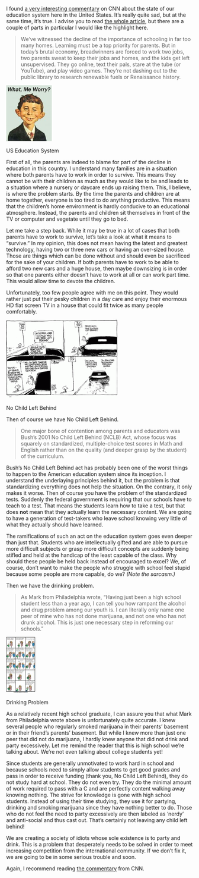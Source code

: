 I found [a very interesting commentary](http://www.cnn.com/2009/LIVING/03/30/cafferty.schools/index.html?iref=mpstoryview) on CNN about the state of our education system here in the United States. It’s really quite sad, but at the same time, it’s true. I advise you to read [the whole article](http://www.cnn.com/2009/LIVING/03/30/cafferty.schools/index.html?iref=mpstoryview), but there are a couple of parts in particular I would like the highlight here.

> We’ve witnessed the decline of the importance of schooling in far too many homes. Learning must be a top priority for parents. But in today’s brutal economy, breadwinners are forced to work two jobs, two parents sweat to keep their jobs and homes, and the kids get left unsupervised. They go online, text their pals, stare at the tube (or YouTube), and play video games. They’re not dashing out to the public library to research renewable fuels or Renaissance history.

[![US Education System](alfred_e_neuman-123x150.jpg "Alfred Neuman")](http://manifestlyabsurd.wordpress.com/?attachment_id=798)

US Education System

First of all, the parents are indeed to blame for part of the decline in education in this country. I understand many families are in a situation where both parents have to work in order to survive. This means they cannot be with their children as much as they would like to be and leads to a situation where a nursery or daycare ends up raising them. This, I believe, is where the problem starts. By the time the parents and children are at home together, everyone is too tired to do anything productive. This means that the children’s home environment is hardly conducive to an educational atmosphere. Instead, the parents and children sit themselves in front of the TV or computer and vegetate until they go to bed.

Let me take a step back. While it may be true in a lot of cases that both parents have to work to survive, let’s take a look at what it means to “survive.” In my opinion, this does not mean having the latest and greatest technology, having two or three new cars or having an over-sized house. Those are things which can be done without and should even be sacrificed for the sake of your children. If both parents have to work to be able to afford two new cars and a huge house, then maybe downsizing is in order so that one parents either doesn’t have to work at all or can work part time. This would allow time to devote the children.

Unfortunately, too few people agree with me on this point. They would rather just put their pesky children in a day care and enjoy their enormous HD flat screen TV in a house that could fit twice as many people comfortably.

[![No Child Left Behind](no-child-left-behind-4-300x211.jpg "No Child Left Behind")](http://manifestlyabsurd.wordpress.com/?attachment_id=801)

No Child Left Behind

Then of course we have No Child Left Behind.

> One major bone of contention among parents and educators was Bush’s 2001 No Child Left Behind (NCLB) Act, whose focus was squarely on standardized, multiple-choice test scores in Math and English rather than on the quality (and deeper grasp by the student) of the curriculum.

Bush’s No Child Left Behind act has probably been one of the worst things to happen to the American education system since its inception. I understand the underlaying principles behind it, but the problem is that standardizing everything does not help the situation. On the contrary, it only makes it worse. Then of course you have the problem of the standardized tests. Suddenly the federal government is requiring that our schools have to teach to a test. That means the students learn how to take a test, but that does **not** mean that they actually learn the necessary content. We are going to have a generation of test-takers who leave school knowing very little of what they actually should have learned.

The ramifications of such an act on the education system goes even deeper than just that. Students who are intellectually gifted and are able to pursue more difficult subjects or grasp more difficult concepts are suddenly being stifled and held at the handicap of the least capable of the class. Why should these people be held back instead of encouraged to excel? We, of course, don’t want to make the people who struggle with school feel stupid because some people are more capable, do we? *(Note the sarcasm.)*

Then we have the drinking problem.

> As Mark from Philadelphia wrote, “Having just been a high school student less than a year ago, I can tell you how rampant the alcohol and drug problem among our youth is. I can literally only name one peer of mine who has not done marijuana, and not one who has not drunk alcohol. This is just one necessary step in reforming our schools.”

[![Drinking Problem](drinkingproblemnk7-78x150.jpg "Drinking Problem")](http://manifestlyabsurd.wordpress.com/?attachment_id=819)

Drinking Problem

As a relatively recent high school graduate, I can assure you that what Mark from Philadelphia wrote above is unfortunately quite accurate. I knew several people who regularly smoked marijuana in their parents’ basement or in their friend’s parents’ basement. But while I knew more than just one peer that did not do marijuana, I hardly knew anyone that did not drink and party excessively. Let me remind the reader that this is high school we’re talking about. We’re not even talking about college students yet!

Since students are generally unmotivated to work hard in school and because schools need to simply allow students to get good grades and pass in order to receive funding (thank you, No Child Left Behind), they do not study hard at school. They do not even try. They do the minimal amount of work required to pass with a C and are perfectly content walking away knowing nothing. The strive for knowledge is gone with high school students. Instead of using their time studying, they use it for partying, drinking and smoking marijuana since they have nothing better to do. Those who do not feel the need to party excessively are then labeled as ‘nerdy’ and anti-social and thus cast out. That’s certainly not leaving any child left behind!

We are creating a society of idiots whose sole existence is to party and drink. This is a problem that desperately needs to be solved in order to meet increasing competition from the international community. If we don’t fix it, we are going to be in some serious trouble and soon.

Again, I recommend reading [the commentary](http://www.cnn.com/2009/LIVING/03/30/cafferty.schools/index.html?iref=mpstoryview) from CNN.